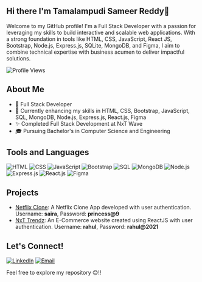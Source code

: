 ## Hi there I'm Tamalampudi Sameer Reddy👋
Welcome to my GitHub profile! I'm a Full Stack Developer with a passion for leveraging my skills to build interactive and scalable web applications. With a strong foundation in tools like HTML, CSS, JavaScript, React JS, Bootstrap, Node.js, Express.js, SQLite, MongoDB, and Figma, I aim to combine technical expertise with business acumen to deliver impactful solutions.


![Profile Views](https://komarev.com/ghpvc/?username=sameerreddy213&color=blueviolet)

## About Me
- 💼 Full Stack Developer
- 🌱 Currently enhancing my skills in HTML, CSS, Bootstrap, JavaScript, SQL, MongoDB, Node.js, Express.js, React.js, Figma
- ✨ Completed Full Stack Development at NxT Wave
- 🎓 Pursuing Bachelor's in Computer Science and Engineering

## Tools and Languages
![HTML](https://img.shields.io/badge/HTML-FF4500?style=flat&logo=html5&logoColor=white)
![CSS](https://img.shields.io/badge/CSS-1572B6?style=flat&logo=css3&logoColor=white)
![JavaScript](https://img.shields.io/badge/JavaScript-F7DF1E?style=flat&logo=javascript&logoColor=black)
![Bootstrap](https://img.shields.io/badge/Bootstrap-563D7C?style=flat&logo=bootstrap&logoColor=white)
![SQL](https://img.shields.io/badge/SQL-4479A1?style=flat&logo=postgresql&logoColor=white)
![MongoDB](https://img.shields.io/badge/MongoDB-47A248?style=flat&logo=mongodb&logoColor=white)
![Node.js](https://img.shields.io/badge/Node.js-339933?style=flat&logo=node.js&logoColor=white)
![Express.js](https://img.shields.io/badge/Express.js-000000?style=flat&logo=express&logoColor=white)
![React.js](https://img.shields.io/badge/React.js-61DAFB?style=flat&logo=react&logoColor=black)
![Figma](https://img.shields.io/badge/Figma-F24E1E?style=flat&logo=figma&logoColor=white)


## Projects
- [Netflix Clone](https://reactjsmini.ccbp.tech/login):  A Netflix Clone App developed with user authentication. Username: **saira**,  Password: **princess@9**
- [NxT Trendz](https://reactjsmini.ccbp.tech/login):  An E-Commerce website created using ReactJS with user authentication. Username: **rahul**,  Password: **rahul@2021**

## Let's Connect!
[![LinkedIn](https://img.shields.io/badge/LinkedIn-0077B5?style=flat&logo=linkedin&logoColor=white)](https://www.linkedin.com/in/sameerreddy213/)
[![Email](https://img.shields.io/badge/Email-D14836?style=flat&logo=gmail&logoColor=white)](mailto:sameerreddy213@gmail.com)

Feel free to explore my repository 😊!!
